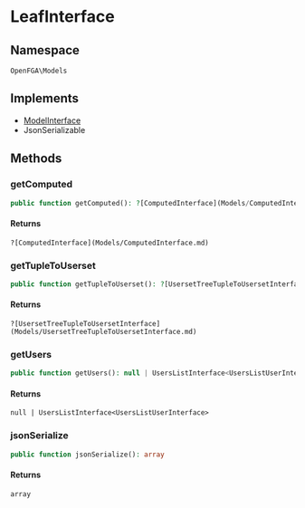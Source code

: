 # LeafInterface


## Namespace
`OpenFGA\Models`

## Implements
* [ModelInterface](Models/ModelInterface.md)
* JsonSerializable



## Methods
### getComputed


```php
public function getComputed(): ?[ComputedInterface](Models/ComputedInterface.md)
```



#### Returns
`?[ComputedInterface](Models/ComputedInterface.md)`

### getTupleToUserset


```php
public function getTupleToUserset(): ?[UsersetTreeTupleToUsersetInterface](Models/UsersetTreeTupleToUsersetInterface.md)
```



#### Returns
`?[UsersetTreeTupleToUsersetInterface](Models/UsersetTreeTupleToUsersetInterface.md)`

### getUsers


```php
public function getUsers(): null | UsersListInterface<UsersListUserInterface>
```



#### Returns
`null | UsersListInterface<UsersListUserInterface>`

### jsonSerialize


```php
public function jsonSerialize(): array
```



#### Returns
`array`

